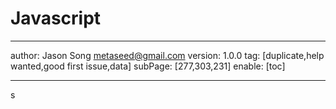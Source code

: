 # Javascript
---
author: Jason Song <metaseed@gmail.com>
version: 1.0.0
tag: [duplicate,help wanted,good first issue,data]
subPage: [277,303,231]
enable: [toc]

---
s